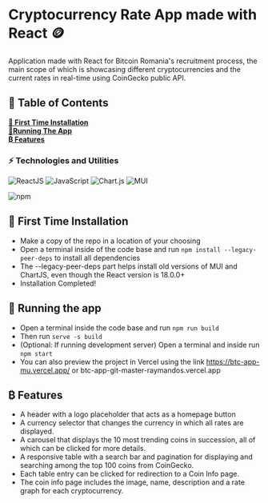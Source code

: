 # Cryptocurrency Rate App made with React 🪙
Application made with React for Bitcoin Romania's recruitment process, the main scope of which is showcasing different cryptocurrencies and the current rates in real-time using CoinGecko public API.

## 📑 Table of Contents

**[📃 First Time Installation](#-first-time-installation)**<br>
**[📱Running The App](#-running-the-app)**<br>
**[₿ Features](#-features)**<br>

### ⚡ Technologies and Utilities
![ReactJS](https://img.shields.io/badge/React-20232A?style=for-the-badge&logo=react&logoColor=61DAFB)
![JavaScript](https://img.shields.io/badge/-JavaScript-black?style=flat-square&logo=javascript)
![Chart.js](https://img.shields.io/badge/chart.js-F5788D.svg?style=for-the-badge&logo=chart.js&logoColor=white)
![MUI](https://img.shields.io/badge/MUI-%230081CB.svg?style=for-the-badge&logo=mui&logoColor=white)

<img alt="npm" src="https://img.shields.io/badge/-NPM-CB3837?style=flat-square&logo=npm&logoColor=white" />


## 📃 First Time Installation

- Make a copy of the repo in a location of your choosing
- Open a terminal inside of the code base and run `npm install --legacy-peer-deps` to install all dependencies
- The --legacy-peer-deps part helps install old versions of MUI and ChartJS, even though the React version is 18.0.0+
- Installation Completed!

## 📱 Running the app
- Open a terminal inside the code base and run `npm run build`
- Then run `serve -s build`
- (Optional: If running development server) Open a terminal and inside run `npm start`
- You can also preview the project in Vercel using the link https://btc-app-mu.vercel.app/ or btc-app-git-master-raymandos.vercel.app

## ₿ Features
- A header with a logo placeholder that acts as a homepage button
- A currency selector that changes the currency in which all rates are displayed.
- A carousel that displays the 10 most trending coins in succession, all of which can be clicked for more details.
- A responsive table with a search bar and pagination for displaying and searching among the top 100 coins from CoinGecko.
- Each table entry can be clicked for redirection to a Coin Info page.
- The coin info page includes the image, name, description and a rate graph for each cryptocurrency.
